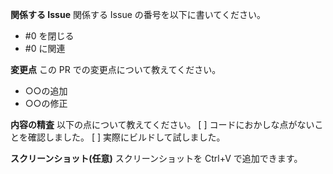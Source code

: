 <!-- 
PR を作成する前に、以下の点について確認してください。
1. 誰が見ても分かりやすいタイトル/説明が書かれていること。
2. 1つの変更点に対して1つの PR が立てられていること。
-->

**関係する Issue**
関係する Issue の番号を以下に書いてください。
- #0 を閉じる
- #0 に関連

**変更点**
この PR での変更点について教えてください。
- ○○の追加
- ○○の修正

**内容の精査**
以下の点について教えてください。
[ ] コードにおかしな点がないことを確認しました。
[ ] 実際にビルドして試しました。

**スクリーンショット(任意)**
スクリーンショットを Ctrl+V で追加できます。
